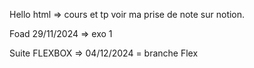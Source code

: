 Hello html => cours et tp voir ma prise de note sur notion.

Foad 29/11/2024 => exo 1

Suite FLEXBOX => 04/12/2024 = branche Flex